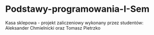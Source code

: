 # Podstawy-programowania-I-Sem
Kasa sklepowa - projekt zaliczeniowy wykonany przez studentów: Aleksander Chmielnicki oraz Tomasz Pietrzko
